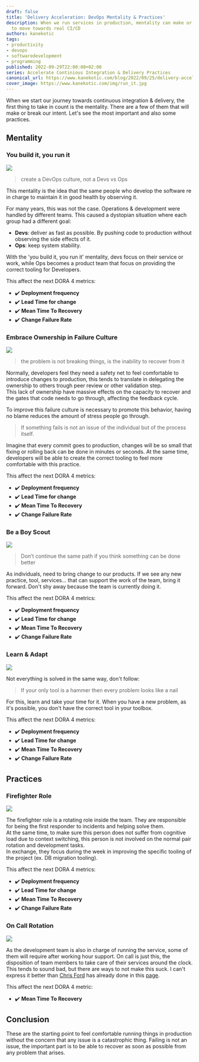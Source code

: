 ```yaml
---
draft: false
title: 'Delivery Acceleration: DevOps Mentality & Practices'
description: When we run services in production, mentality can make or break our intent
  to move towards real CI/CD
authors: kanekotic
tags:
- productivity
- devops
- softwaredevelopment
- programming
published: 2022-09-29T22:00:00+02:00
series: Accelerate Continious Integration & Delivery Practices
canonical_url: https://www.kanekotic.com/blog/2022/09/25/delivery-acceleration-devops-attitudes
cover_image: https://www.kanekotic.com/img/run_it.jpg
---
```

When we start our journey towards continuous integration & delivery, the first thing to take in count is the mentality. There are a few of them that will make or break our intent. Let's see the most important and also some practices.

## Mentality

### You build it, you run it

![](https://www.kanekotic.com/img/run_it.jpg)

> create a DevOps culture, not a Devs vs Ops

This mentality is the idea that the same people who develop the software re in charge to maintain it in good health by observing it.

For many years, this was not the case. Operations & development were handled by different teams. This caused a dystopian situation where each group had a different goal:

* **Devs**: deliver as fast as possible. By pushing code to production without observing the side effects of it.
* **Ops**: keep system stability.

With the 'you build it, you run it' mentality, devs focus on their service or work, while Ops becomes a product team that focus on providing the correct tooling for Developers.

This affect the next DORA 4 metrics:

* ✔️ **Deployment frequency**
* ✔️ **Lead Time for change**
* ✔️ **Mean Time To Recovery**
* ✔️ **Change Failure Rate**

### Embrace Ownership in Failure Culture

![](https://www.kanekotic.com/img/1_w7sfzhdxzldtdwt7wfiabg.png)

> the problem is not breaking things, is the inability to recover from it

Normally, developers feel they need a safety net to feel comfortable to introduce changes to production, this tends to translate in delegating the ownership to others trough peer review or other validation step.  
This lack of ownership have massive effects on the capacity to recover and the gates that code needs to go through, affecting the feedback cycle.

To improve this failure culture is necessary to promote this behavior, having no blame reduces the amount of stress people go through. 

> If something fails is not an issue of the individual but of the process itself.

Imagine that every commit goes to production, changes will be so small that fixing or rolling back can be done in minutes or seconds. At the same time, developers will be able to create the correct tooling to feel more comfortable with this practice.

This affect the next DORA 4 metrics:

* ✔️ **Deployment frequency**
* ✔️ **Lead Time for change**
* ✔️ **Mean Time To Recovery**
* ✔️ **Change Failure Rate**

### Be a Boy Scout

![](https://www.kanekotic.com/img/scout.jpeg)

> Don’t continue the same path if you think something can be done better

As individuals, need to bring change to our products. If we see any new practice, tool, services… that can support the work of the team, bring it forward. Don't shy away because the team is currently doing it.

This affect the next DORA 4 metrics:

* ✔️ **Deployment frequency**
* ✔️ **Lead Time for change**
* ✔️ **Mean Time To Recovery**
* ✔️ **Change Failure Rate**

### Learn & Adapt

![](https://www.kanekotic.com/img/learn-64058_960_720-3730821950.jpeg)

Not everything is solved in the same way, don't follow:

> If your only tool is a hammer then every problem looks like a nail

For this, learn and take your time for it. When you have a new problem, as it's possible, you don't have the correct tool in your toolbox. 

This affect the next DORA 4 metrics:

* ✔️ **Deployment frequency**
* ✔️ **Lead Time for change**
* ✔️ **Mean Time To Recovery**
* ✔️ **Change Failure Rate**

## Practices

### Firefighter Role

![](https://www.kanekotic.com/img/firefighter.jpeg)

The firefighter role is a rotating role inside the team. They are responsible for being the first responder to incidents and helping solve them.  
At the same time, to make sure this person does not suffer from cognitive load due to context switching, this person is not involved on the normal pair rotation and development tasks.  
In exchange, they focus during the week in improving the specific tooling of the project (ex. DB migration tooling).

This affect the next DORA 4 metrics:

* ✔️ **Deployment frequency**
* ✔️ **Lead Time for change**
* ✔️ **Mean Time To Recovery**
* ✔️ **Change Failure Rate**

### On Call Rotation

![](https://www.kanekotic.com/img/on-call.jpeg)

As the development team is also in charge of running the service, some of them will require after working hour support. On call is just this, the disposition of team members to take care of their services around the clock.  
This tends to sound bad, but there are ways to not make this suck. I can't express it better than [Chris Ford](https://twitter.com/ctford) has already done in this [page](https://ctford.github.io/oncall-charter/).

This affect the next DORA 4 metric:

* ✔️ **Mean Time To Recovery**

## Conclusion

These are the starting point to feel comfortable running things in production without the concern that any issue is a catastrophic thing. Failing is not an issue, the important part is to be able to recover as soon as possible from any problem that arises.